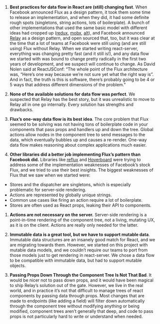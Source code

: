 1. **Best practices for data flow in React are (still) changing fast**. When
   Facebook announced Flux as a design pattern, it took them some time to
   release an implementation, and when they did, it had some definite rough
   spots (singletons, string actions, lots of boilerplate). A bunch of other
   implementations that used the same basic model with different ideas had
   cropped up ([redux](http://redux.js.org), [mobx](https://github.com/mobxjs/mobx),
   [alt](http://alt.js.org/)), and Facebook announced
   [Relay](https://facebook.github.io/relay/) as a design pattern, and open
   sourced that, too, but it was clear at the time that a lot of teams at
   Facebook were still using (and are still using) Flux without Relay. When we
   started writing react-server, everything was changing pretty fast (and it
   still is!), and any data flow we started with was bound to change pretty
   radically in the first two years of development, and we suspect will continue
   to change. As David Nolen said at ReactJSConf: “The whole point of the Flux
   architecture was, “Here’s one way because we’re not sure yet what the right
   way is”. And in fact, the truth is this is software, there’s probably going
   to be 4 or 5 ways that address different dimensions of the problem.”

1. **None of the available solutions for data flow was perfect**. We
   suspected that Relay has the best story, but it was unrealistic to move to
   Relay all in one go internally.  Every solution has strengths and drawbacks.

1. **Flux’s one-way data flow is its best idea**. The core problem that Flux
   seemed to be solving was not having tons of boilerplate code in your
   components that pass props and handlers up and down the tree. Global
   actions allow nodes in the component tree to send messages to the data,
   which eventually bubbles up and causes a re-render.  One-way data flow makes
   reasoning about complex applications much easier.

1. **Other libraries did a better job implementing Flux’s pattern than
   Facebook did.** Libraries like [reflux](https://github.com/reflux/refluxjs)
   and [Hoverboard](https://github.com/jesseskinner/hoverboard) were trying to
   address some of the implementation weaknesses of Facebook’s stock Flux, and
   we tried to use their best insights. The biggest weaknesses of Flux that we
   saw when we started were:

 * Stores and the dispatcher are singletons, which is especially problematic for server-side rendering.
 * Actions are represented by globally unique strings.
 * Common use cases like firing an action require a lot of boilerplate.
 * Stores are often used as React props, leaking their API to components.

1. **Actions are not necessary on the server.** Server-side rendering is a
   point-in-time rendering of the component tree, not a living, mutating UX,
   as it is on the client. Actions are really only needed for the latter.

1. **Immutable data is a great tool, but we have to support mutable data**.
   Immutable data structures are an insanely good match for React, and
   we are migrating towards them. However, we started on this project with
   mutable data models, and we couldn’t require our teams to port from those
   models just to get rendering in react-server. We chose a data flow to be
   compatible with immutable data, but had to support mutable objects.

1. **Passing Props Down Through the Component Tree Is Not That Bad**. It would
   be nicer not to pass down props, and it would have been magical to ship
   Relay’s solution out of the gate. However, we live in the real world, and
   in practice it’s not that difficult to manage trees of react components by
   passing data through props.  Most changes that are made to endpoints (like
   adding a field) will filter down automatically through the component tree
   without modifying anything or being modified, component trees aren’t
   generally that deep, and code to pass props is not particularly hard to write
   or understand when needed.
